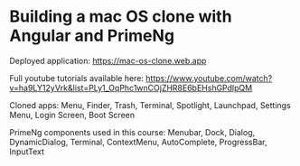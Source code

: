 # Building a mac OS clone with Angular and PrimeNg

Deployed application: https://mac-os-clone.web.app

Full youtube tutorials available here:
https://www.youtube.com/watch?v=ha9LY12yVrk&list=PLy1_OqPhc1wnCOjZHR8E6bEHshGPdlpQM

Cloned apps: Menu, Finder, Trash, Terminal, Spotlight, Launchpad, Settings Menu, Login Screen, Boot Screen

PrimeNg components used in this course:
Menubar, Dock, Dialog, DynamicDialog, Terminal, 
ContextMenu, AutoComplete, ProgressBar, InputText



